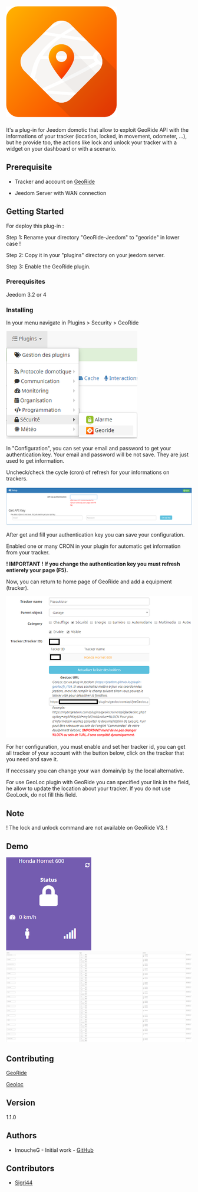 # <img title='logo' width='300' src='https://github.com/ImoucheG/GeoRide-Jeedom/blob/master/assets/georide_icon.png?raw=true'/>
It's a plug-in for Jeedom domotic that allow to exploit GeoRide API with the informations of your tracker (location, locked, in
movement, odometer, ...), but he provide too, the actions like lock and unlock your tracker with a widget on your dashboard or with a scenario.
## Prerequisite


- Tracker and account on [GeoRide](https://georide.fr/)

- Jeedom Server with WAN connection


## Getting Started

For deploy this plug-in :

Step 1: Rename your directory "GeoRide-Jeedom" to "georide" in lower case !

Step 2: Copy it in your "plugins" directory on your jeedom server.

Step 3: Enable the GeoRide plugin.

### Prerequisites

Jeedom 3.2 or 4

### Installing

In your menu navigate in Plugins > Security > GeoRide

<img title='menu' src='https://github.com/ImoucheG/GeoRide-Jeedom/blob/master/assets/navigate.png?raw=true'/>

In "Configuration", you can set your email and password to get your authentication key. Your email and password will be not save. They are just
used to get information.

Uncheck/check the cycle (cron) of refresh for your informations on trackers.

<img title='configuration' src='https://github.com/ImoucheG/GeoRide-Jeedom/blob/master/assets/configuration.PNG?raw=true'/>

After get and fill your authentication key you can save your configuration.

Enabled one or many CRON in your plugin for automatic get information from your tracker.

**! IMPORTANT ! If you change the authentication key you must refresh entierely your page (F5).**

Now, you can return to home page of GeoRide and add a equipment (tracker).

<img title='equipment' src='https://github.com/ImoucheG/GeoRide-Jeedom/blob/master/assets/equip.PNG?raw=true'/>


For her configuration, you must enable and set her tracker id, you can get all tracker of your account with the button below, click on
the tracker that you need and save it.

If necessary you can change your wan domain/ip by the local alternative.

For use GeoLoc plugin with GeoRide you can specified your link in the field, he allow to update the location about your tracker. If you
do not use GeoLock, do not fill this field.
## Note

 ! The lock and unlock command are not available on GeoRide V3. !

## Demo

<img title='widget' src='https://github.com/ImoucheG/GeoRide-Jeedom/blob/master/assets/widget.PNG?raw=true'/>
<img title='commands' src='https://github.com/ImoucheG/GeoRide-Jeedom/blob/master/assets/comand.PNG?raw=true'/>


## Contributing

[GeoRide](https://georide.fr/)

[Geoloc](https://jeedom.github.io/plugin-geoloc/fr_FR/)

## Version

1.1.0

## Authors

* ImoucheG - Initial work - [GitHub](https://github.com/ImoucheG)

## Contributors

* [Sigri44](https://github.com/Sigri44) 
